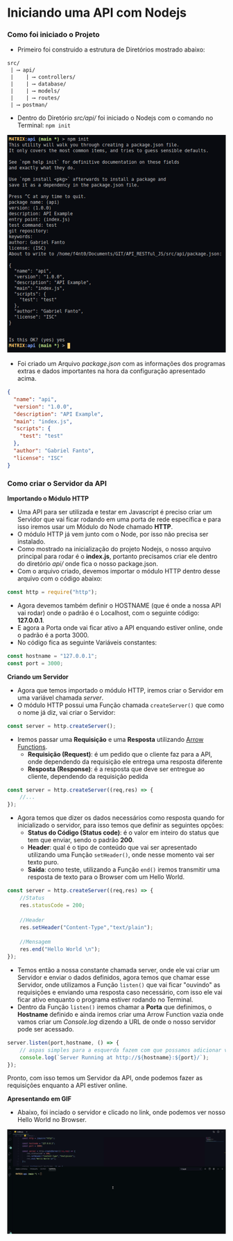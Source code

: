 # Iniciando uma API com Nodejs

### Como foi iniciado o Projeto

* Primeiro foi construido a estrutura de Diretórios mostrado abaixo:

```text
src/
 | ⟶ api/
 |    | ⟶ controllers/
 |    | ⟶ database/
 |    | ⟶ models/
 |    | ⟶ routes/
 | ⟶ postman/
```

* Dentro do Diretório _src/api/_ foi iniciado o Nodejs com o comando no Terminal: `npm init`

<img src="../images/init-node.png">

* Foi criado um Arquivo _package.json_ com as informações dos programas extras e dados importantes na hora da configuração apresentado acima.

```json
{
  "name": "api",
  "version": "1.0.0",
  "description": "API Example",
  "main": "index.js",
  "scripts": {
    "test": "test"
  },
  "author": "Gabriel Fanto",
  "license": "ISC"
}
```

### Como criar o Servidor da API

**Importando o Módulo HTTP**

* Uma API para ser utilizada e testar em Javascript é preciso criar um Servidor que vai ficar rodando em uma porta de rede específica e para isso iremos usar um Módulo do Node chamado **HTTP**.
* O módulo HTTP já vem junto com o Node, por isso não precisa ser instalado.
* Como mostrado na inicialização do projeto Nodejs, o nosso arquivo principal para rodar é o **index.js**, portanto precisamos criar ele dentro do diretório _api/_ onde fica o nosso package.json.
* Com o arquivo criado, devemos importar o módulo HTTP dentro desse arquivo com o código abaixo:
  
```javascript
const http = require("http");
```

* Agora devemos também definir o HOSTNAME (que é onde a nossa API vai rodar) onde o padrão é o Localhost, com o seguinte código: **127.0.0.1**.
* E agora a Porta onde vai ficar ativo a API enquando estiver online, onde o padrão é a porta 3000. 
* No código fica as seguinte Variáveis constantes:

```javascript
const hostname = "127.0.0.1";
const port = 3000;
```

**Criando um Servidor**

* Agora que temos importado o módulo HTTP, iremos criar o Servidor em uma variável chamada _server_.
* O módulo HTTP possui uma Função chamada `createServer()` que como o nome já diz, vai criar o Servidor:

```javascript
const server = http.createServer();
``` 

* Iremos passar uma **Requisição** e uma **Resposta** utilizando [Arrow Functions](https://www.w3schools.com/js/js_arrow_function.asp).
  * **Requisição (Request)**: é um pedido que o cliente faz para a API, onde dependendo da requisição ele entrega uma resposta diferente
  * **Resposta (Response)**: é a resposta que deve ser entregue ao cliente, dependendo da requisição pedida
  
```javascript
const server = http.createServer((req,res) => {
    //...
});
```

* Agora temos que dizer os dados necessários como resposta quando for inicializado o servidor, para isso temos que definir as seguintes opções:
  * **Status do Código (Status code)**: é o valor em inteiro do status que tem que enviar, sendo o padrão **200**.
  * **Header**: qual é o tipo de conteúdo que vai ser apresentado utilizando uma Função `setHeader()`, onde nesse momento vai ser texto puro.
  * **Saída**: como teste, utilizando a Função `end()` iremos transmitir uma resposta de texto para o Browser com um Hello World.

```javascript
const server = http.createServer((req,res) => {
    //Status
    res.statusCode = 200;
    
    //Header
    res.setHeader("Content-Type","text/plain");

    //Mensagem
    res.end("Hello World \n");
});
```

* Temos então a nossa constante chamada server, onde ele vai criar um Servidor e enviar o dados definidos, agora temos que chamar esse Servidor, onde utilizamos a Função `listen()` que vai ficar "ouvindo" as requisições e enviando uma resposta caso necessário, com isso ele vai ficar ativo enquanto o programa estiver rodando no Terminal.
* Dentro da Função `listen()` iremos chamar a **Porta** que definimos, o **Hostname** definido e ainda iremos criar uma Arrow Function vazia onde vamos criar um _Console.log_ dizendo a URL de onde o nosso servidor pode ser acessado.

```javascript
server.listen(port,hostname, () => {
    // aspas simples para a esquerda fazem com que possamos adicionar variaveis na String
    console.log(`Server Running at http://${hostname}:${port}/`);
});
```

Pronto, com isso temos um Servidor da API, onde podemos fazer as requisições enquanto a API estiver online.

**Apresentando em GIF**

* Abaixo, foi inciado o servidor e clicado no link, onde podemos ver nosso Hello World no Browser.

<img src="../images/basic-explain/server-test.gif">